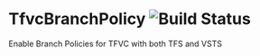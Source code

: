 # TfvcBranchPolicy ![Build Status](https://nkdagility.visualstudio.com/DefaultCollection/_apis/public/build/definitions/56105d4f-9725-48e5-bf58-fdad743d0c52/34/badge)

Enable Branch Policies for TFVC with both TFS and VSTS
